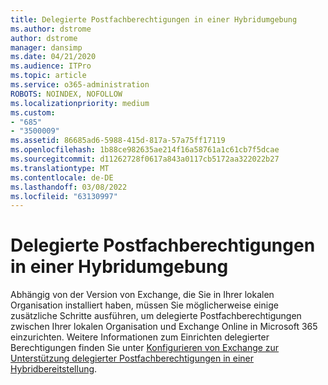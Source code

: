 ```yaml
---
title: Delegierte Postfachberechtigungen in einer Hybridumgebung
ms.author: dstrome
author: dstrome
manager: dansimp
ms.date: 04/21/2020
ms.audience: ITPro
ms.topic: article
ms.service: o365-administration
ROBOTS: NOINDEX, NOFOLLOW
ms.localizationpriority: medium
ms.custom:
- "685"
- "3500009"
ms.assetid: 86685ad6-5988-415d-817a-57a75ff17119
ms.openlocfilehash: 1b88ce982635ae214f16a58761a1c61cb7f5dcae
ms.sourcegitcommit: d11262728f0617a843a0117cb5172aa322022b27
ms.translationtype: MT
ms.contentlocale: de-DE
ms.lasthandoff: 03/08/2022
ms.locfileid: "63130997"
---
```

# <a name="delegated-mailbox-permissions-in-a-hybrid-environment"></a>Delegierte Postfachberechtigungen in einer Hybridumgebung

Abhängig von der Version von Exchange, die Sie in Ihrer lokalen Organisation installiert haben, müssen Sie möglicherweise einige zusätzliche Schritte ausführen, um delegierte Postfachberechtigungen zwischen Ihrer lokalen Organisation und Exchange Online in Microsoft 365 einzurichten. Weitere Informationen zum Einrichten delegierter Berechtigungen finden Sie unter [Konfigurieren von Exchange zur Unterstützung delegierter Postfachberechtigungen in einer Hybridbereitstellung](https://technet.microsoft.com/library/mt784505%28v=exchg.150%29.aspx).
  